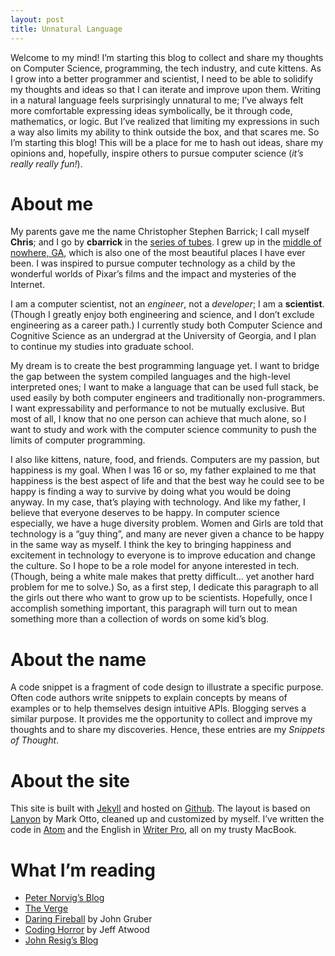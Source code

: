 ```yaml
---
layout: post
title: Unnatural Language
---
```


Welcome to my mind! I’m starting this blog to collect and share my thoughts on Computer Science, programming, the tech industry, and cute kittens. As I grow into a better programmer and scientist, I need to be able to solidify my thoughts and ideas so that I can iterate and improve upon them. Writing in a natural language feels surprisingly unnatural to me; I’ve always felt more comfortable expressing ideas symbolically, be it through code, mathematics, or logic. But I’ve realized that limiting my expressions in such a way also limits my ability to think outside the box, and that scares me. So I’m starting this blog! This will be a place for me to hash out ideas, share my opinions and, hopefully, inspire others to pursue computer science (*it’s really really fun!*).

# About me
My parents gave me the name Christopher Stephen Barrick; I call myself **Chris**; and I go by **cbarrick** in the [series of tubes](http://en.wikipedia.org/wiki/Series_of_tubes). I grew up in the [middle of nowhere, GA](http://en.wikipedia.org/wiki/Rabun_County,_Georgia), which is also one of the most beautiful places I have ever been. I was inspired to pursue computer technology as a child by the wonderful worlds of Pixar’s films and the impact and mysteries of the Internet.

I am a computer scientist, not an *engineer*, not a *developer*; I am a **scientist**. (Though I greatly enjoy both engineering and science, and I don’t exclude engineering as a career path.) I currently study both Computer Science and Cognitive Science as an undergrad at the University of Georgia, and I plan to continue my studies into graduate school.

My dream is to create the best programming language yet. I want to bridge the gap between the system compiled languages and the high-level interpreted ones; I want to make a language that can be used full stack, be used easily by both computer engineers and traditionally non-programmers. I want expressability and performance to not be mutually exclusive. But most of all, I know that no one person can achieve that much alone, so I want to study and work with the computer science community to push the limits of computer programming.

I also like kittens, nature, food, and friends. Computers are my passion, but happiness is my goal. When I was 16 or so, my father explained to me that happiness is the best aspect of life  and that the best way he could see to be happy is finding a way to survive by doing what you would be doing anyway. In my case, that’s playing with technology. And like my father, I believe that everyone deserves to be happy. In computer science especially, we have a huge diversity problem. Women and Girls are told that technology is a “guy thing”, and many are never given a chance to be happy in the same way as myself. I think the key to bringing happiness and excitement in technology to everyone is to improve education and change the culture. So I hope to be a role model for anyone interested in tech. (Though, being a white male makes that pretty difficult… yet another hard problem for me to solve.) So, as a first step, I dedicate this paragraph to all the girls out there who want to grow up to be scientists. Hopefully, once I accomplish something important, this paragraph will turn out to mean something more than a collection of words on some kid’s blog.

# About the name
A code snippet is a fragment of code design to illustrate a specific purpose. Often code authors write snippets to explain concepts by means of examples or to help themselves design intuitive APIs. Blogging serves a similar purpose. It provides me the opportunity to collect and improve my thoughts and to share my discoveries. Hence, these entries are my *Snippets of Thought*.

# About the site
This site is built with [Jekyll](http://jekyllrb.com) and hosted on [Github](http://pages.github.com). The layout is based on [Lanyon](http://lanyon.getpoole.com) by Mark Otto, cleaned up and customized by myself. I’ve written the code in [Atom](http://atom.io) and the English in [Writer Pro](http://writer.pro), all on my trusty MacBook.

# What I’m reading
- [Peter Norvig’s Blog](http://www.norvig.com)
- [The Verge](http://theverge.com)
- [Daring Fireball](http://daringfireball.net) by John Gruber
- [Coding Horror](http://blog.codinghorror.com) by Jeff Atwood
- [John Resig’s Blog](http://ejohn.org/blog)
